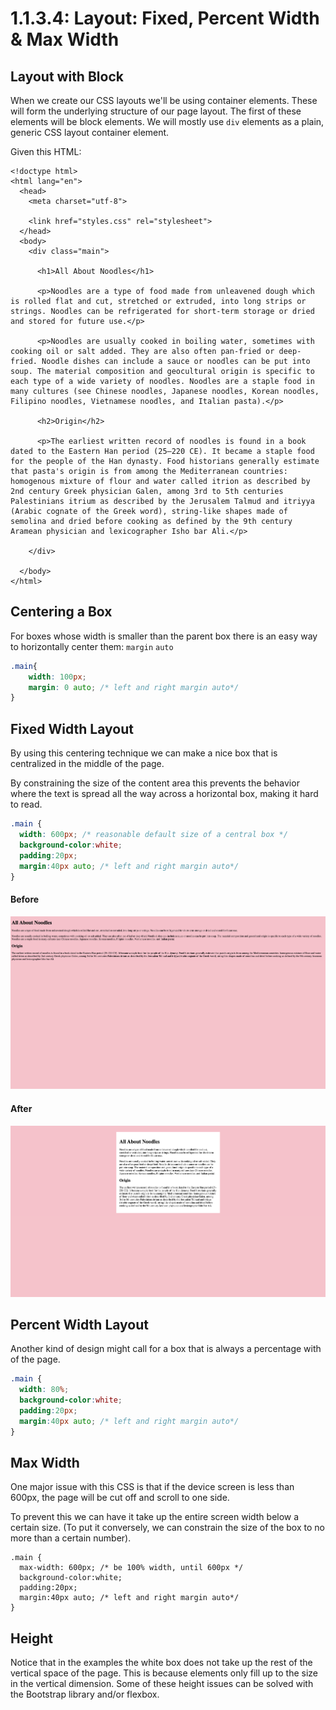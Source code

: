 # 1.1.3.4: Layout: Fixed, Percent Width & Max Width

## Layout with Block

When we create our CSS layouts we'll be using container elements. These will form the underlying structure of our page layout. The first of these elements will be block elements. We will mostly use `div` elements as a plain, generic CSS layout container element.

Given this HTML:

```markup
<!doctype html>
<html lang="en">
  <head>
    <meta charset="utf-8">

    <link href="styles.css" rel="stylesheet">
  </head>
  <body>
    <div class="main">

      <h1>All About Noodles</h1>

      <p>Noodles are a type of food made from unleavened dough which is rolled flat and cut, stretched or extruded, into long strips or strings. Noodles can be refrigerated for short-term storage or dried and stored for future use.</p>

      <p>Noodles are usually cooked in boiling water, sometimes with cooking oil or salt added. They are also often pan-fried or deep-fried. Noodle dishes can include a sauce or noodles can be put into soup. The material composition and geocultural origin is specific to each type of a wide variety of noodles. Noodles are a staple food in many cultures (see Chinese noodles, Japanese noodles, Korean noodles, Filipino noodles, Vietnamese noodles, and Italian pasta).</p>

      <h2>Origin</h2>

      <p>The earliest written record of noodles is found in a book dated to the Eastern Han period (25–220 CE). It became a staple food for the people of the Han dynasty. Food historians generally estimate that pasta's origin is from among the Mediterranean countries: homogenous mixture of flour and water called itrion as described by 2nd century Greek physician Galen, among 3rd to 5th centuries Palestinians itrium as described by the Jerusalem Talmud and itriyya (Arabic cognate of the Greek word), string-like shapes made of semolina and dried before cooking as defined by the 9th century Aramean physician and lexicographer Isho bar Ali.</p>

    </div>

  </body>
</html>

```

## Centering a Box

For boxes whose width is smaller than the parent box there is an easy way to horizontally center them: `margin` `auto`

```css
.main{
    width: 100px;
    margin: 0 auto; /* left and right margin auto*/
}
```

## Fixed Width Layout

By using this centering technique we can make a nice box that is centralized in the middle of the page.

By constraining the size of the content area this prevents the behavior where the text is spread all the way across a horizontal box, making it hard to read.

```css
.main {
  width: 600px; /* reasonable default size of a central box */
  background-color:white;
  padding:20px;
  margin:40px auto; /* left and right margin auto*/
}
```

#### Before

![](../../.gitbook/assets/fixed-width-before.png)

#### After

![](../../.gitbook/assets/screen-shot-2021-04-14-at-8.28.23-pm.png)

## Percent Width Layout

Another kind of design might call for a box that is always a percentage with of the page.

```css
.main {
  width: 80%;
  background-color:white;
  padding:20px;
  margin:40px auto; /* left and right margin auto*/
}
```

## Max Width

One major issue with this CSS is that if the device screen is less than 600px, the page will be cut off and scroll to one side.

To prevent this we can have it take up the entire screen width below a certain size. \(To put it conversely, we can constrain the size of the box to no more than a certain number\).

```text
.main {
  max-width: 600px; /* be 100% width, until 600px */
  background-color:white;
  padding:20px;
  margin:40px auto; /* left and right margin auto*/
}
```

## Height

Notice that in the examples the white box does not take up the rest of the vertical space of the page. This is because elements only fill up to the size in the vertical dimension. Some of these height issues can be solved with the Bootstrap library and/or flexbox.

